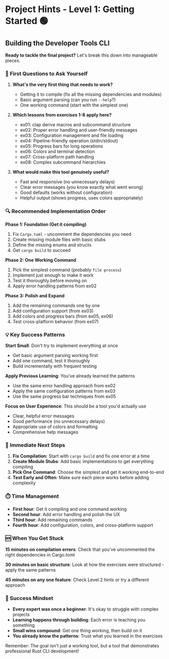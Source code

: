 # Project Hints - Level 1: Getting Started 🟢

## Building the Developer Tools CLI

**Ready to tackle the final project?** Let's break this down into manageable pieces.

### 🤔 First Questions to Ask Yourself

1. **What's the very first thing that needs to work?**
   - Getting it to compile (fix all the missing dependencies and modules)
   - Basic argument parsing (can you run `--help`?)
   - One working command (start with the simplest one)

2. **Which lessons from exercises 1-8 apply here?**
   - ex01: clap derive macros and subcommand structure
   - ex02: Proper error handling and user-friendly messages
   - ex03: Configuration management and file loading
   - ex04: Pipeline-friendly operation (stdin/stdout)
   - ex05: Progress bars for long operations
   - ex06: Colors and terminal detection
   - ex07: Cross-platform path handling
   - ex08: Complex subcommand hierarchies

3. **What would make this tool genuinely useful?**
   - Fast and responsive (no unnecessary delays)
   - Clear error messages (you know exactly what went wrong)
   - Good defaults (works without configuration)
   - Helpful output (shows progress, uses colors appropriately)

### 🔍 Recommended Implementation Order

**Phase 1: Foundation (Get it compiling)**
1. Fix `Cargo.toml` - uncomment the dependencies you need
2. Create missing module files with basic stubs
3. Define the missing enums and structs
4. Get `cargo build` to succeed

**Phase 2: One Working Command**
1. Pick the simplest command (probably `file process`)
2. Implement just enough to make it work
3. Test it thoroughly before moving on
4. Apply error handling patterns from ex02

**Phase 3: Polish and Expand**
1. Add the remaining commands one by one
2. Add configuration support (from ex03)
3. Add colors and progress bars (from ex05, ex06)
4. Test cross-platform behavior (from ex07)

### 💡 Key Success Patterns

**Start Small**: Don't try to implement everything at once
- Get basic argument parsing working first
- Add one command, test it thoroughly
- Build incrementally with frequent testing

**Apply Previous Learning**: You've already learned the patterns
- Use the same error handling approach from ex02
- Apply the same configuration patterns from ex03
- Use the same progress bar techniques from ex05

**Focus on User Experience**: This should be a tool you'd actually use
- Clear, helpful error messages
- Good performance (no unnecessary delays)
- Appropriate use of colors and formatting
- Comprehensive help messages

### 🎯 Immediate Next Steps

1. **Fix Compilation**: Start with `cargo build` and fix one error at a time
2. **Create Module Stubs**: Add basic implementations to get everything compiling
3. **Pick One Command**: Choose the simplest and get it working end-to-end
4. **Test Early and Often**: Make sure each piece works before adding complexity

### ⏱️ Time Management

- **First hour**: Get it compiling and one command working
- **Second hour**: Add error handling and polish the UX
- **Third hour**: Add remaining commands
- **Fourth hour**: Add configuration, colors, and cross-platform support

### 🆘 When You Get Stuck

**15 minutes on compilation errors**: Check that you've uncommented the right dependencies in Cargo.toml

**30 minutes on basic structure**: Look at how the exercises were structured - apply the same patterns

**45 minutes on any one feature**: Check Level 2 hints or try a different approach

### 🚀 Success Mindset

- **Every expert was once a beginner**: It's okay to struggle with complex projects
- **Learning happens through building**: Each error is teaching you something
- **Small wins compound**: Get one thing working, then build on it
- **You already know the patterns**: Trust what you learned in the exercises

Remember: The goal isn't just a working tool, but a tool that demonstrates professional Rust CLI development!